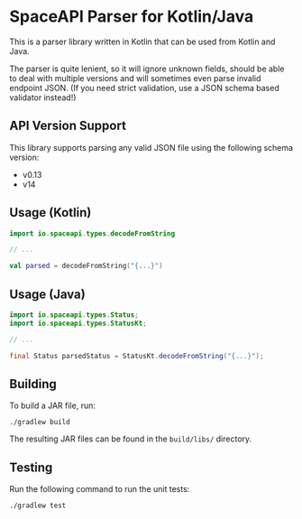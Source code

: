 # SpaceAPI Parser for Kotlin/Java

This is a parser library written in Kotlin that can be used from Kotlin and
Java.

The parser is quite lenient, so it will ignore unknown fields, should be able
to deal with multiple versions and will sometimes even parse invalid endpoint
JSON. (If you need strict validation, use a JSON schema based validator
instead!)


## API Version Support

This library supports parsing any valid JSON file using the following schema version:

- v0.13
- v14


## Usage (Kotlin)

```kotlin
import io.spaceapi.types.decodeFromString

// ...

val parsed = decodeFromString("{...}")
```


## Usage (Java)

```java
import io.spaceapi.types.Status;
import io.spaceapi.types.StatusKt;

// ...

final Status parsedStatus = StatusKt.decodeFromString("{...}");
```


## Building

To build a JAR file, run:

    ./gradlew build

The resulting JAR files can be found in the `build/libs/` directory.


## Testing

Run the following command to run the unit tests:

    ./gradlew test
